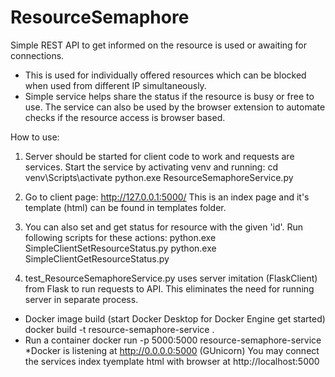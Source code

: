 # ResourceSemaphore
Simple REST API to get informed on the resource is used or awaiting for connections.
* This is used for individually offered resources which can be blocked when used
from different IP simultaneously.
* Simple service helps share the status if the resource is busy or free to use. The
service can also be used by the browser extension to automate checks if the resource
access is browser based.

How to use:

01. Server should be started for client code to work and requests are services.
    Start the service by activating venv and running:
    cd <ResourceSemafore folder>
    venv\Scripts\activate
    python.exe ResourceSemaphoreService.py
02. Go to client page:
    http://127.0.0.1:5000/
    This is an index page and it's template (html) can be found in templates folder.
03. You can also set and get status for resource with the given 'id'.
    Run following scripts for these actions:
    python.exe SimpleClientSetResourceStatus.py
    python.exe SimpleClientGetResourceStatus.py

04. test_ResourceSemaphoreService.py uses server imitation (FlaskClient) from Flask to run
requests to API. This eliminates the need for running server in separate process.


* Docker image build (start Docker Desktop for Docker Engine get started)
docker build -t resource-semaphore-service .
* Run a container
docker run -p 5000:5000 resource-semaphore-service
*Docker is listening at http://0.0.0.0:5000 (GUnicorn)
You may connect the services index tyemplate html with browser at http://localhost:5000
